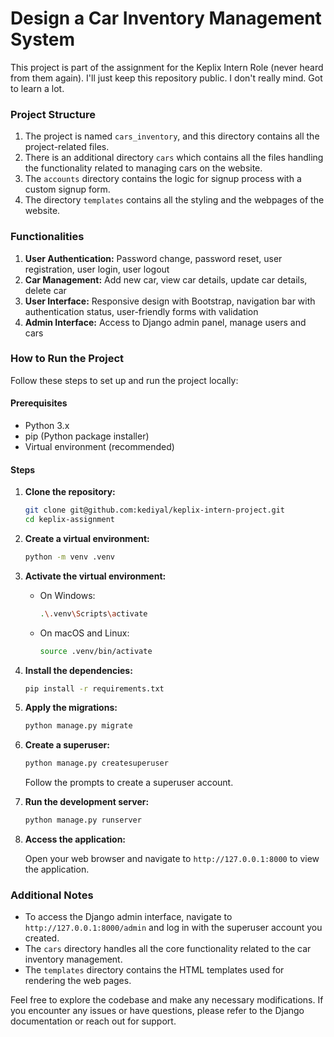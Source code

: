 # Design a Car Inventory Management System

This project is part of the assignment for the Keplix Intern Role (never heard from them again). I'll just keep this repository public. I don't really mind. Got to learn a lot.

### Project Structure

1. The project is named `cars_inventory`, and this directory contains all the project-related files.
2. There is an additional directory `cars` which contains all the files handling the functionality related to managing cars on the website.
3. The `accounts` directory contains the logic for signup process with a custom signup form.
4. The directory `templates` contains all the styling and the webpages of the website.

### Functionalities
1. **User Authentication:** Password change, password reset, user registration, user login, user logout
2. **Car Management:** Add new car, view car details, update car details, delete car
3. **User Interface:** Responsive design with Bootstrap, navigation bar with authentication status, user-friendly forms with validation
4. **Admin Interface:** Access to Django admin panel, manage users and cars


### How to Run the Project

Follow these steps to set up and run the project locally:

#### Prerequisites

- Python 3.x
- pip (Python package installer)
- Virtual environment (recommended)

#### Steps

1. **Clone the repository:**

    ```bash
    git clone git@github.com:kediyal/keplix-intern-project.git
    cd keplix-assignment
    ```

2. **Create a virtual environment:**

    ```bash
    python -m venv .venv
    ```

3. **Activate the virtual environment:**

    - On Windows:
      ```bash
      .\.venv\Scripts\activate
      ```
    - On macOS and Linux:
      ```bash
      source .venv/bin/activate
      ```

4. **Install the dependencies:**

    ```bash
    pip install -r requirements.txt
    ```

5. **Apply the migrations:**

    ```bash
    python manage.py migrate
    ```

6. **Create a superuser:**

    ```bash
    python manage.py createsuperuser
    ```

    Follow the prompts to create a superuser account.

7. **Run the development server:**

    ```bash
    python manage.py runserver
    ```

8. **Access the application:**

    Open your web browser and navigate to `http://127.0.0.1:8000` to view the application.

### Additional Notes

- To access the Django admin interface, navigate to `http://127.0.0.1:8000/admin` and log in with the superuser account you created.
- The `cars` directory handles all the core functionality related to the car inventory management.
- The `templates` directory contains the HTML templates used for rendering the web pages.

Feel free to explore the codebase and make any necessary modifications. If you encounter any issues or have questions, please refer to the Django documentation or reach out for support.

